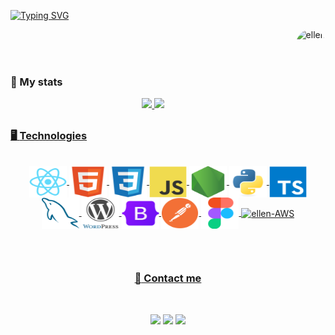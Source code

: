 [![Typing SVG](https://readme-typing-svg.demolab.com?font=Pacifico&size=60&duration=2000&pause=1000&color=CF8BE9FF&background=0D081AA4&center=true&vCenter=true&multiline=true&width=1300&height=200&lines=Hi%2C+I'm+Ellen;FullStack+Developer)](https://git.io/typing-svg)



<img align="right" alt="ellen" height="150" style="border-radius:50px;" src="https://i.picasion.com/pic92/9330f651ae1b4e586074ee62ea5a3f66.gif">
<br>
<br>
<br>

### 	:battery: My stats
<div align="center">
  <a href="https://github.com/ellen-ls">
  <img height="160em" src="https://github-readme-stats.vercel.app/api?username=ellen-ls&show_icons=true&theme=midnight-purple&include_all_commits=true&count_private=true"/>
  <img height="160em" src="https://github-readme-stats.vercel.app/api/top-langs/?username=ellen-ls&layout=compact&langs_count=7&theme=midnight-purple"/>
</div>
  
##
  ### :desktop_computer: **Technologies**
  
  <div style="display: inline_block" align="center"><br>
    
  <img align="center" alt="ellen-React" height="50" width="60" src="https://raw.githubusercontent.com/devicons/devicon/master/icons/react/react-original.svg">
  <img align="center" alt="ellen-HTML" height="50" width="60" src="https://raw.githubusercontent.com/devicons/devicon/master/icons/html5/html5-original.svg">
  <img align="center" alt="ellen-CSS" height="50" width="60" src="https://raw.githubusercontent.com/devicons/devicon/master/icons/css3/css3-original.svg">
  <img align="center" alt="ellen-Js" height=50" width="60" src="https://raw.githubusercontent.com/devicons/devicon/master/icons/javascript/javascript-original.svg">
  <img align="center" alt="ellen-Node" height=50" width="60" src="https://raw.githubusercontent.com/devicons/devicon/master/icons/nodejs/nodejs-original.svg">
  <img align="center" alt="ellen-Python" height="50" width="60" src="https://raw.githubusercontent.com/devicons/devicon/master/icons/python/python-original.svg">
  <img align="center" alt="ellen-TypeScript" height="50" width="60" src="https://raw.githubusercontent.com/devicons/devicon/master/icons/typescript/typescript-original.svg">
  <img align="center" alt="ellen-MySQL" height="50" width="60" src="https://raw.githubusercontent.com/devicons/devicon/master/icons/mysql/mysql-original.svg">
  <img align="center" alt="ellen-Wordpress" height="50" width="60" src="https://raw.githubusercontent.com/devicons/devicon/master/icons/wordpress/wordpress-original.svg">
  <img align="center" alt="ellen-Bootstrap" height="50" width="60" src="https://raw.githubusercontent.com/devicons/devicon/master/icons/bootstrap/bootstrap-original.svg">
  <img align="center" alt="ellen-Postman" height="50" width="60" src="https://raw.githubusercontent.com/devicons/devicon/master/icons/postman/postman-original.svg">
  <img align="center" alt="ellen-Figma" height="50" width="60" src="https://raw.githubusercontent.com/devicons/devicon/master/icons/figma/figma-original.svg">
   <img align="center" alt="ellen-AWS" height="50" width="60" src="https://cdn.jsdelivr.net/gh/devicons/devicon@latest/icons/amazonwebservices/amazonwebservices-plain-wordmark.svg"/>

</div>

  
  ##
 
  <div align="center"> <br>
    
   ### :calling: Contact me 
   
   <br>
   
   <a href = "mailto:ellen.l.s1996@gmail.com"><img src="https://img.shields.io/badge/-Gmail-%23333?style=for-the-badge&logo=gmail&logoColor=white" target="_blank"></a>
  <a href="https://www.linkedin.com/in/ellen-lima-e-silva/" target="_blank"><img src="https://img.shields.io/badge/-LinkedIn-%230077B5?style=for-the-badge&logo=linkedin&logoColor=white" target="_blank"></a>
    <a href= "https://wa.me/5585999734398" target="_blank"><img src="https://img.shields.io/badge/WhatsApp-25D366?style=for-the-badge&logo=whatsapp&logoColor=white" target="_blank"></a>
 
 
 
</div>

